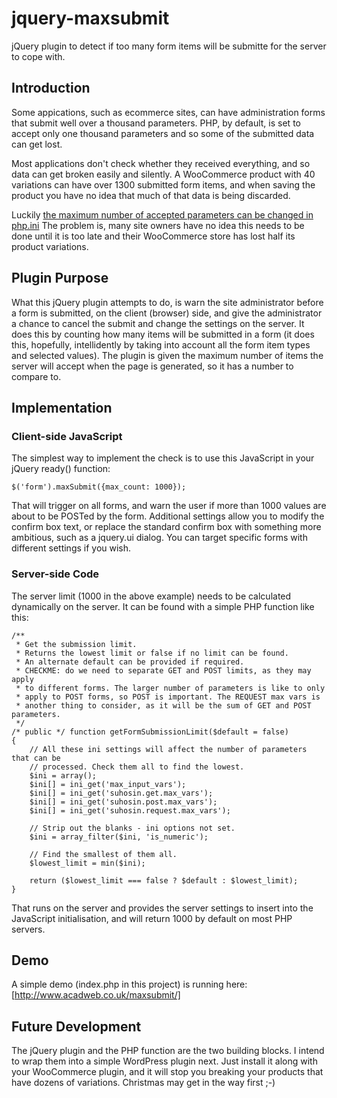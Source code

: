 jquery-maxsubmit
================

jQuery plugin to detect if too many form items will be submitte for the server to cope with.

## Introduction

Some appications, such as ecommerce sites, can have administration forms that submit well
over a thousand parameters. PHP, by default, is set to accept only one thousand parameters
and so some of the submitted data can get lost.

Most applications don't check whether they received everything, and so data can get broken
easily and silently. A WooCommerce product with 40 variations can have over 1300 submitted
form items, and when saving the product you have no idea that much of that data is being
discarded.

Luckily [the maximum number of accepted parameters can be changed in php.ini](http://docs.woothemes.com/document/problems-with-large-amounts-of-data-not-saving-variations-rates-etc/)
The problem is,
many site owners have no idea this needs to be done until it is too late and their
WooCommerce store has lost half its product variations.

## Plugin Purpose

What this jQuery plugin attempts to do, is warn the site administrator before a form is
submitted, on the client (browser) side, and give the administrator a chance to cancel the
submit and change the settings on the server. It does this by counting how many items
will be submitted in a form (it does this, hopefully, intellidently by taking into account
all the form item types and selected values). The plugin is given the maximum number of
items the server will accept when the page is generated, so it has a number to compare to.

## Implementation

### Client-side JavaScript

The simplest way to implement the check is to use this JavaScript in your jQuery ready()
function:

    $('form').maxSubmit({max_count: 1000});
    
That will trigger on all forms, and warn the user if more than 1000 values are about to
be POSTed by the form. Additional settings allow you to modify the confirm box text,
or replace the standard confirm box with something more ambitious, such as a jquery.ui
dialog. You can target specific forms with different settings if you wish.

### Server-side Code

The server limit (1000 in the above example) needs to be calculated dynamically on the
server. It can be found with a simple PHP function like this:

    /**
     * Get the submission limit.
     * Returns the lowest limit or false if no limit can be found.
     * An alternate default can be provided if required.
     * CHECKME: do we need to separate GET and POST limits, as they may apply
     * to different forms. The larger number of parameters is like to only
     * apply to POST forms, so POST is important. The REQUEST max vars is 
     * another thing to consider, as it will be the sum of GET and POST parameters.
     */
    /* public */ function getFormSubmissionLimit($default = false)
    {
        // All these ini settings will affect the number of parameters that can be
        // processed. Check them all to find the lowest.
        $ini = array();
        $ini[] = ini_get('max_input_vars');
        $ini[] = ini_get('suhosin.get.max_vars');
        $ini[] = ini_get('suhosin.post.max_vars');
        $ini[] = ini_get('suhosin.request.max_vars');

        // Strip out the blanks - ini options not set.
        $ini = array_filter($ini, 'is_numeric');

        // Find the smallest of them all.
        $lowest_limit = min($ini);

        return ($lowest_limit === false ? $default : $lowest_limit);
    }

That runs on the server and provides the server settings to insert into the JavaScript
initialisation, and will return 1000 by default on most PHP servers.

## Demo

A simple demo (index.php in this project) is running here: [http://www.acadweb.co.uk/maxsubmit/]

## Future Development

The jQuery plugin and the PHP function are the two building blocks. I intend to wrap them into a
simple WordPress plugin next. Just install it along with your WooCommerce plugin, and it will stop
you breaking your products that have dozens of variations. Christmas may get in the way first ;-)
